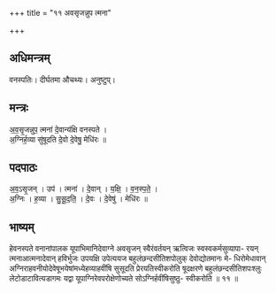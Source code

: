 +++
title = "११ अवसृजन्नुप त्मना"

+++
## अधिमन्त्रम्
वनस्पतिः। दीर्घतमा औचथ्यः। अनुष्टुप्।

## मन्त्रः
अ॒व॒सृ॒जन्नुप॒ त्मना॑ दे॒वान्य॑क्षि वनस्पते ।  
अ॒ग्निर्ह॒व्या सु॑षूदति दे॒वो दे॒वेषु॒ मेधि॑रः ॥

## पदपाठः
अ॒व॒ऽसृ॒जन् । उप॑ । त्मना॑ । दे॒वान् । य॒क्षि॒ । व॒न॒स्प॒ते॒ ।  
अ॒ग्निः । ह॒व्या । सु॒सू॒द॒ति॒ । दे॒वः । दे॒वेषु॑ । मेधि॑रः ॥

## भाष्यम्
हेवनस्पते वनानांपालक यूपाभिमानिदेवाग्ने अवसृजन् स्वैरंवर्तयन् ऋत्विजः स्वस्वकर्मसुव्यापा- रयन् त्मनाआत्मनादेवान् हविर्भुजः उपयक्षि उपेत्ययज बहुलंछन्दसीतिशपोलुक् देवोद्योतमानः मे- धिरोमेधावान् अग्निराहवनीयोदेवेषूभयेषांमध्येहव्याहवींषि सुसूदति प्रेरयतिस्वीकरोति षूदक्षरणे बहुलंछन्दसीतिशपःश्लुः लेटोडाटावित्यडागमः यद्वा यूपाग्निरेवपरोक्षेणोच्यते सोऽग्निर्हवींषिसुष्ठु- स्वीकरोति ॥ ११ ॥